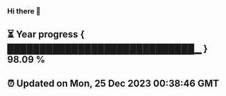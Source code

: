 ### Hi there 👋
⏳ Year progress { █████████████████████████████▁ } 98.09 %
---
⏰ Updated on Mon, 25 Dec 2023 00:38:46 GMT
---
